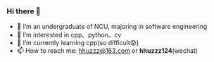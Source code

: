 ### Hi there 👋
- :school: I’m an undergraduate of NCU, majoring in software engineering
- 👀 I’m interested in cpp、python、cv
- :seedling: I’m currently learning cpp(so difficult:cold_sweat:)
- :mailbox: How to reach me: hhuzzz@163.com or **hhuzzz124**(wechat)

<!---
hhuzzz/hhuzzz is a ✨ special ✨ repository because its `README.md` (this file) appears on your GitHub profile.
You can click the Preview link to take a look at your changes.
--->
